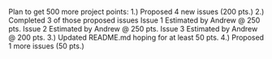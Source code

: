Plan to get 500 more project points:
     1.) Proposed 4 new issues (200 pts.)
     2.) Completed 3 of those proposed issues
     	 Issue 1 Estimated by Andrew @ 250 pts.
	 Issue 2 Estimated by Andrew @ 250 pts.
	 Issue 3 Estimated by Andrew @ 200 pts.
     3.) Updated README.md hoping for at least 50 pts.
     4.) Proposed 1 more issues (50 pts.)